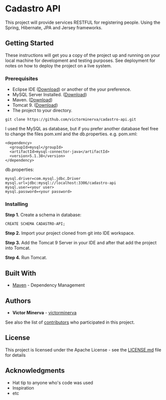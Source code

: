 # Cadastro API

This project will provide services RESTFUL for registering people.
Using the Spring, Hibernate, JPA and Jersey frameworks.

## Getting Started

These instructions will get you a copy of the project up and running on your local machine for development and testing purposes. See deployment for notes on how to deploy the project on a live system.

### Prerequisites

* Eclipse IDE ([Download](http://www.eclipse.org/downloads/eclipse-packages/)) or another of the your preference.
* MySQL Server Installed. ([Download](https://dev.mysql.com/downloads/mysql/))
* Maven. ([Download](https://maven.apache.org/download.cgi))
* Tomcat 9. ([Download](https://tomcat.apache.org/download-90.cgi))
* The project to your directory.
```
git clone https://github.com/victorminerva/cadastro-api.git
```

I used the MySQL as database, but if you prefer another database feel free to change the files pom.xml and the db.properties.
e.g.
pom.xml:
```
<dependency>
  <groupId>mysql</groupId>
  <artifactId>mysql-connector-java</artifactId>
  <version>5.1.38</version>
</dependency>
```
db.properties:
```
mysql.driver=com.mysql.jdbc.Driver
mysql.url=jdbc:mysql://localhost:3306/cadastro-api
mysql.user=<your user>
mysql.password=<your password>
```

### Installing

**Step 1.** Create a schema in database:
```
CREATE SCHEMA CADASTRO-API;
```
 
**Step 2.** Import your project cloned from git into IDE workspace.

**Step 3.** Add the Tomcat 9 Server in your IDE and after that add the project into Tomcat.

**Step 4.** Run Tomcat.


## Built With

* [Maven](https://maven.apache.org/) - Dependency Management

## Authors

* **Victor Minerva** - [victorminerva](https://github.com/victorminerva)

See also the list of [contributors](https://github.com/your/project/contributors) who participated in this project.

## License

This project is licensed under the Apache License - see the [LICENSE.md](LICENSE.md) file for details

## Acknowledgments

* Hat tip to anyone who's code was used
* Inspiration
* etc

